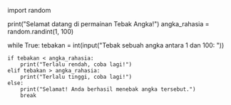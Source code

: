 import random

print("Selamat datang di permainan Tebak Angka!")
angka_rahasia = random.randint(1, 100)

while True:
    tebakan = int(input("Tebak sebuah angka antara 1 dan 100: "))

    if tebakan < angka_rahasia:
        print("Terlalu rendah, coba lagi!")
    elif tebakan > angka_rahasia:
        print("Terlalu tinggi, coba lagi!")
    else:
        print("Selamat! Anda berhasil menebak angka tersebut.")
        break
